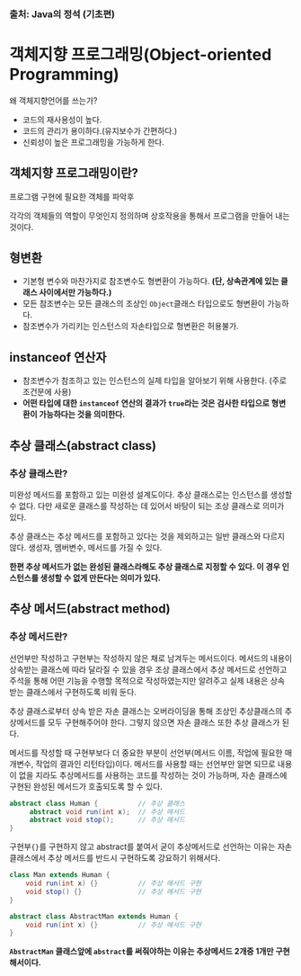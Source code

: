 ### 출처: Java의 정석 (기초편)

# 객체지향 프로그래밍(Object-oriented Programming)

왜 객체지향언어를 쓰는가?
  
- 코드의 재사용성이 높다.
- 코드의 관리가 용이하다.(유지보수가 간편하다.)
- 신뢰성이 높은 프로그래밍을 가능하게 한다.

## 객체지향 프로그래밍이란?

프로그램 구현에 필요한 객체를 파악후 

각각의 객체들의 역할이 무엇인지 정의하며 상호작용을 통해서 프로그램을 만들어 내는 것이다.

## 형변환

- 기본형 변수와 마찬가지로 참조변수도 형변환이 가능하다. **(단, 상속관계에 있는 클래스 사이에서만 가능하다.)**
- 모든 참조변수는 모든 클래스의 조상인 `Object`클래스 타입으로도 형변환이 가능하다.
- 참조변수가 가리키는 인스턴스의 자손타입으로 형변환은 허용불가.

## instanceof 연산자

- 참조변수가 참조하고 있는 인스턴스의 실제 타입을 알아보기 위해 사용한다. (주로 조건문에 사용)
- **어떤 타입에 대한 `instanceof` 연산의 결과가 `true`라는 것은 검사한 타입으로 형변환이 가능하다는 것을 의미한다.**

## 추상 클래스(abstract class)

### 추상 클래스란?

미완성 메서드를 포함하고 있는 미완성 설계도이다. 추상 클래스로는 인스턴스를 생성할 수 없다. 다만 새로운 클래스를 작성하는 데 있어서 바탕이 되는 조상 클래스로 의미가 있다. 

추상 클래스는 추상 메서드를 포함하고 있다는 것을 제외하고는 일반 클래스와 다르지 않다. 생성자, 멤버변수, 메서드를 가질 수 있다.

**한편 추상 메서드가 없는 완성된 클래스라해도 추상 클래스로 지정할 수 있다. 이 경우 인스턴스를 생성할 수 없게 만든다는 의미가 있다.**

## 추상 메서드(abstract method)

### 추상 메서드란?

선언부만 작성하고 구현부는 작성하지 않은 채로 남겨두는 메서드이다. 메서드의 내용이 상속받는 클래스에 따라 달라질 수 있을 경우 조상 클래스에서 추상 메서드로 선언하고 주석을 통해 어떤 기능을 수행할 목적으로 작성하였는지만 알려주고 실제 내용은 상속 받는 클래스에서 구현하도록 비워 둔다.

추상 클래스로부터 상속 받은 자손 클래스는 오버라이딩을 통해 조상인 추상클래스의 추상메서드를 모두 구현해주어야 한다. 그렇지 않으면 자손 클래스 또한 추상 클래스가 된다.

메서드를 작성할 때 구현부보다 더 중요한 부분이 선언부(메서드 이름, 작업에 필요한 매개변수, 작업의 결과인 리턴타입)이다. 메서드를 사용할 때는 선언부만 알면 되므로 내용이 없을 지라도 추상메서드를 사용하는 코드를 작성하는 것이 가능하며, 자손 클래스에 구현된 완성된 메서드가 호출되도록 할 수 있다.

```java
abstract class Human {          // 추상 클래스
     abstract void run(int x);  // 추상 메서드
     abstract void stop();      // 추상 메서드
}
```
구현부`{}`를 구현하지 않고 abstract를 붙여서 굳이 추상메서드로 선언하는 이유는 자손 클래스에서 추상 메서드를 반드시 구현하도록 강요하기 위해서다.
```java
class Man extends Human {
    void run(int x) {}          // 추상 메서드 구현
    void stop() {}              // 추상 메서드 구현
}
```
```java
abstract class AbstractMan extends Human {
    void run(int x) {}          // 추상 메서드 구현
}
```
**`AbstractMan` 클래스앞에 `abstract`를 써줘야하는 이유는 추상메서드 2개중 1개만 구현해서이다.**
